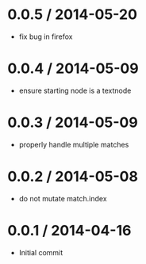 
0.0.5 / 2014-05-20
==================

  * fix bug in firefox

0.0.4 / 2014-05-09
==================

 * ensure starting node is a textnode

0.0.3 / 2014-05-09
==================

 * properly handle multiple matches

0.0.2 / 2014-05-08
==================

 * do not mutate match.index

0.0.1 / 2014-04-16
==================

 * Initial commit
